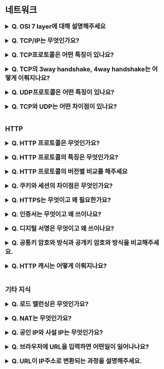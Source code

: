 # 네트워크

<details>
    <summary style="font-size : 20px;"><strong> Q. OSI 7 layer에 대해 설명해주세요</strong></summary></br>

OSI 7 Layer는 physical, link, network, transport, session, presentation, application layer로 구성되어있습니다.  

- Physical layer에서는 패킷을 전기적인 신호로 encoding하고 전기적인 신호를 패킷으로 decoding하는 과정을 진행합니다. 데이터를 전송하는 역할을 맡으며 하드웨어적으로 처리됩니다. (케이블, 허브, 리피터)
- Link layer에서는 Physical layer로 송수신되는 정보를 관리하여 안전하게 전달되도록 하는 역할입니다. 프레임에 Mac주소를 부여하고 에러 검출, 재전송의 기능을 갖고있습니다. (스위치, 브릿지)
- Network layer에서는 패킷을 전달하기위해 목적지 주소로 찾아가는 라우팅이 이뤄집니다. 
- Transport layer는 port번호를 사용해 어떤 프로세스에게 데이터를 전달할지 결정합니다. 메시지가 큰 경우 이를 나눠서 네트워크 계층으로 전달하고, 받은 패킷은 재조립하여 상위 계층으로 전달합니다.
- Session layer는 통신에 사용되는 세션을 만들고 없애는 역할을 합니다.
- Presentation layer는 데이터를 압축하고 데이터를 암호화, 복호화 하는 역할을 담당합니다.
- Application layer는 사용자 정의 애플리케이션이 실행되는 영역입니다.

</details></br>
    
<details>
    <summary style="font-size : 20px;"><strong> Q. TCP/IP는 무엇인가요?</strong></summary></br>
    
TCP/IP는 현대 인터넷에서 사용하는 네트워크 모델로서 network interface, internet, transport, application layer로 구성되어있습니다. TCP/IP는 패킷 통신 방식의 인터넷 프로토콜인 IP와 전송 계층의 TCP프로토콜로 이뤄져있습니다. IP는 패킷의 전달 여부와 순서를 보장하지않습니다. TCP는 IP위에서 동작하는 프로토콜로서 신뢰성있는 데이터 전송을 보장하고 패킷의 순서도 조립해줍니다. HTTP, FTP, SMTP등 많은 애플리케이션 프로토콜이 TCP, IP 프로토콜 위에서 동작하기 때문에 묶어서 TCP/IP라고 부르기도 합니다.

- network interface layer는 데이터의 물리적 전송을 담당하는 계층으로 OSI 7layer에서 물리 계층과 링크 계층에 해당됩니다. 
- internet layer는 패킷을 전달하기위해 목적지 주소로 찾아가는 역할을 담당합니다.
- transport layer는 데이터 전송을 담당하는 계층으로 대표적인 프로토콜로 TCP, UDP가 있습니다.
- application layer는 사용자 정의 애플리케이션이 실행되는 영역입니다.
</details></br>


<details>
    <summary style="font-size : 20px;"><strong> Q. TCP프로토콜은 어떤 특징이 있나요? </strong></summary></br>
    
TCP는 transport layer의 프로토콜로서 연결 지향형이며 신뢰성있는 데이터 전송 프로토콜입니다.

**TCP는 연결 지향형 프로토콜로서 가상회선방식을 사용합니다.**  
최초에 통신에서 3way handshake를 통해 논리적으로 가상회선을 만들어 통신에 사용합니다. 연결 종료 할 때는 4way handshake과정을 가집니다. 

**TCP는 신뢰성있는 데이터 전송 프로토콜입니다.**  
TCP는 패킷에 순서를 부여하고 수신측에서 재조립해 순서를 유지하며 오류가 난 데이터를 재전송합니다. 오류 상황은 패킷이 유실되거나, timeout, 부정 응답을 받은 상황이 있을 수 있습니다. 이때 TCP프로토콜은 재전송 기법을 사용합니다. 대표적으로 Go back N방식과 selective Repeat방식이 있는데, Go back N방식은 오류가 난 패킷 번호로부터 전체를 재전송하는 방식을 말합니다. 오류가 발생한 패킷 뒤에 정상적으로 도착한 패킷은 폐기되며 재전송되는 패킷을 기다립니다. Selective Repeat방식은 오류가 발생한 패킷만을 재전송합니다. 두 방식의 차이점은 Go Back N방식은 오류가 발생한 패킷 이후에 전체를 재전송하여 비효율적인면이 있지만 따로 버퍼를 관리가 필요 없습니다. Selective Repeat 방식은 오류가 발생한 패킷을 다시 재정렬해야하기 때문에 버퍼를 관리해야합니다. 

**TCP는 흐름제어의 특징이 있습니다.**   
수신측에서 감당할 수 없을 정도의 많은 데이터를 받게되면 버퍼 오버플로우가 발생하는데 흐름제어는 이점을 해결해줍니다. 흐름제어에 stop and wait 방식을 사용해서 정상적으로 패킷을 수신했다는 응답을 받은 다음에야 데이터를 보내는 방식도 있고, slide window방식으로 일정 윈도우 크기만큼은 확인 응답없이 전송하고 확인 응답이 도착한 경우 window를 슬라이딩해가며 다음 패킷을 전송하는 방식이 있습니다. TCP프로토콜은 헤더에 window size를 지정하여 송신측과 수신측의 window size를 조절합니다.

**TCP는 혼잡제어의 특징도 있습니다.**   
네트워크는 다같이 나눠쓰는 자원으로서 네트워크의 과부하를 막기위해 혼잡제어가 사용됩니다. 네트워크에 부하가 있는 상황에서 window사이즈를 줄이는 방식을 사용합니다. Window size는 네트워크 혼잡도를 고려한 window사이즈와 수신측에서 보내준 윈도우 크기중 작은 것을 사용합니다. 혼잡 회피의 기본적인 철학은 네트워크가 혼잡하면 윈도우 사이즈를 줄이고 아니면 늘리자는 것입니다.  

AIMD방식은 네트워크에 문제가 없다면 혼잡 윈도우 크기를 1씩증가시키고 혼잡하다면 절반으로 줄이는 방식입니다. 나중에 네트워크에 진입하는 쪽이 불리하지만 시간이 지남에 따라 윈도우 크기가 평형상태로 수렴합니다. 네트워크에 문제가 없는 상황에서 초반에 대역폭을 제대로 활용하는데 시간이 걸린다는 단점이 있습니다.   

Slow start 방식은 네트워크에 문제가 없다면 지수적으로 윈도우 크기를 늘리고 혼잡하다면 크기를 1로 만드는 방식입니다.
혼잡제어 정책에는 3ack duplicate, time out, threshold가 사용됩니다.
3ack duplicate는 네트워크에 문제가 발생해 3번의 같은 패킷 번호로 ack가 응답한 상황을 의미합니다. 이런 상황에서는 time out을 기다리지 않고 빠른 재전송을 사용합니다.
Threshold는 혼잡 윈도우크기의 임계점을 말합니다.
혼잡제어 정책은 여러가지가 있지만 기본적으로 네트워크가 혼잡하면 윈도우 사이즈를 줄이고 아니면 늘리는 철학을 가지며 3ack duplicate, time out, threshold등을 고려해 장애 상황판단하고 윈도우 사이즈를 조절합니다.

</details></br>


<details>
    <summary style="font-size : 20px;"><strong> Q. TCP의 3way handshake, 4way handshake는 어떻게 이뤄지나요?</strong></summary></br>

3way handshake
1. 클라이언트는 SYN 패킷을 전송하여 접속을 요청합니다. 클라이언트는 SYN패킷을 보냄과 동시에 SYN_SENT상태가 되고 SYN/ACK응답을 기다립니다.
2. 서버는 SYN 패킷을 받고 클라이언트에게 요청을 수락하는 ACK/SYN패킷을 보냅니다. 이때 서버는 SYN_RCVD상태로 클라이언트의 ACK패킷을 기다립니다.
3. 클라이언트는 ACK패킷을 보낸다. 서버에서 ACK패킷을 받게되면 ESTABLISHED상태가 되고 데이터 통신을 시작한다.

4way handshake
1. 클라이언트는 접속 종료를 위해 서버에게 FIN을 보내고 FIN_WAIT1상태가 됩니다.
2. 서버는 클라이언트가 접속을 종료한다는 것을 알게되고 CLOSE_WAIT상태로 변경한뒤 ACK 패킷을 보낸다. 
3. ACK를 받은 클라이언트는 FIN_WAIT2상태가 되고 서버는 close()함수를 호출한 뒤 FIN패킷을 보낸다. 이때, 서버는 LAST_ACK상태가 된다.
4. 서버가 보낸 FIN패킷을 수신하면 클라이언트는 ACK를 보내고 TIME_WAIT상태가 된다.
5. 서버는 ACK를 받고 CLOSED상태가 된다.

</details></br>

<details>
    <summary style="font-size : 20px;"><strong> Q. UDP프로토콜은 어떤 특징이 있나요?</strong></summary></br>
    
UDP는 transport layer에서 데이터를 데이터그램 단위로 처리하는 프로토콜로서 비연결형, 비신뢰성 전송 프로토콜입니다.
UDP는 데이터 전송 방식으로 데이터그램방식을 선택합니다. TCP와는 다르게 패킷 전송시마다 경로는 독립적이며 패킷 또한 독립적인 관계를 지닙니다.

UDP는 재전송, 혼잡제어, 연결 과정등이 없기 때문에 TCP에 비해 통신속도가 빠른 특징을 가지고 있습니다. 하지만 비신뢰성 프로토콜로서 데이터의 신뢰성보다 연속성이 중요한 스트리밍 서비스에 사용됩니다.


</details></br>

<details>
    <summary style="font-size : 20px;"><strong> Q. TCP와 UDP는 어떤 차이점이 있나요?</strong></summary></br>
    
TCP와 UDP는 체크섬을 이용하여 데이터 오류검사하며 port번호를 통해 주소를 지정하는 공통점이 있습니다. 
차이점은 TCP는 가상 회선방식의 연결형이지만 UDP는 데이터그램 방식의 비연결형 프로토콜이고 TCP는 패킷 순서를 보장하고 
재전송을 통해 신뢰성있는 데이터 전송프로토콜이지만 UDP는 패킷 순서를 보장하지 않고 수신여부를 확인하지 않습니다.
그렇기 때문에 UDP는 속도면에서는 빠르다고 할 수 있습니다. 통신 방식은 TCP는 1:1통신만 가능하지만 UDP는 1:1, 1:N, N:N통신 모두 가능합니다.

</details></br>

## HTTP
<details>
    <summary style="font-size : 20px;"><strong> Q. HTTP 프로토콜은 무엇인가요?</strong></summary></br>
    
인터넷 상에서 클라이언트와 서버가 자원을 주고 받을 때 쓰는 프로토콜을 말합니다. 
</details></br>

<details>
    <summary style="font-size : 20px;"><strong> Q. HTTP 프로토콜의 특징은 무엇인가요?</strong></summary></br>
    
**비연결성**  
비연결성은 클라이언트와 서버 사이에서 요청과 응답이 종료되면 연결을 끊는 성질입니다.
비연결성의 장점은 연결 유지를 위한 리소스가 불 필요하다는 점있습니다. 반면 동일한 클라이언트가 지속적으로 연결 해제를 반복하면 그에 따른 오버헤드가 발생하는 단점이 있습니다. 이에 대한 해결책으로 keep alive 속성이 있습니다. time out과 max connection수를 설정해 이전에 사용했던 연결을 재사용할 있습니다.

**stateless**    
상태를 유지하지 않는 성질입니다. 상태를 유지하지 않기 때문에 서버는 클라이언트가 이전에 접속한 클라이언트인지 확인할 수 없습니다. 이런 특징으로 웹사이트에 로그인했을 때, 다른 페이지로 이동하면 로그인이 해제되는 문제가 발생합니다. 이에 대한 해결책으로 쿠키와 세션이있습니다.

**응답 상태 코드**      
서버는 요청에 대한 처리 상태를 숫자로서 반환하는데 이것을 상태 코드라고 합니다.
상태 코드에 대한 요약은 아래와 같습니다.
100 ~ 109 : 요청을 받았으며 작업을 계속진행  
200 ~ 206 : 요청 성공   
300 ~ 305 : 리다이렉션   
400 ~ 415 : 클라이언트 에러   
500 ~ 505 : 서버에러   
 
**HTTP 메서드**      
클라이언트는 서버에 요청할 때 어떤 행위를 목적으로 요청을 전송하는 것인지 http메서드를 통해 명시할 수 있습니다.   
HEAD : 서버 응답이 메시지 본문없이 헤더만을 반환  
GET : 서버에게 리소스 조회        
POST : 서버에게 데이터를 메시지 body에 담아 전송, 리소스 저장   
PUT : 리소스 수정  
DELETE : 리소스 삭제    
OPTIONS : 서버가 어떤 메서드를 지원하는지 조회    

**HTTP 메시지**    
HTTP 메시지는 시작 라인(Request Line), 헤더 (Header), 본문 (Body)로 구성되어 있습니다.
Request Line은 요청시 http method, url, 프로토콜 버전, 응답시 프로토콜 버전과 상태코드가 포함됩니다.  
Header는 패킷에 대한 메타데이터를 담고 있습니다.  
Body는 메시지의 본문을 담습니다(생략 가능)
</details></br>


<details>
    <summary style="font-size : 20px;"><strong> Q. HTTP 프로토콜의 버전별 비교를 해주세요 </strong></summary></br>
    
**HTTP 0.9**  
단순한 get방식만 가능하고 http 헤더가 없었으며 html문서만 전송이 가능했습니다.

**HTTP 1.0** 
상태코드, HTTP헤더가 추가됐고 헤더의 Content-Type으로 HTML이외에 다른 문서들도 전송이 가능해졌습니다. 또한, POST, HEAD 메서드가 추가되었습니다.

**HTTP 1.1**  
OPTION, PUT, DELETE, TRACE메서드가 추가되었습니다.  

**Keep-alive**  
Keep-alive 속성이 추가되서 매 요청 마다 TCP connection을 새로 만드는 대신 일정 시간안에 재요청이 발생하면 기존의 connection을 활용하도록 하는 기능이 추가되었습니다. 

**파이프 라인**   
HTTP1.1는 기본적으로 연결당 하나의 요청과 응답을 처리하기 때문에 동시 전송 문제와 다수의 리소스를 처리하는데 있어 성능 이슈가있습니다. HTTP1.1은 파이프 라인 구조로 이런 문제를 해결하고자 했습니다. 하나의 커넥션에서 여러개의 요청과 응답을 받을 수 있으며 이전 요청의 완료를 기다리지 않고 다음 요청을 전송할 수 있습니다. 하지만, 응답은 서버의 요청 순서에 맞게 반환되야합니다. 따라서 앞선 요청에 대한 응답이 지연되는 상황이라면 그 이후 응답도 영향을 받습니다. (head of blocking 문제) 

**HTTP 2**  
HTTP2는 tls적용이 필수는 아니지만 대부분 브라우저에서 tls가 적용되어있지 않으면 HTTP1.1로 동작합니다. 

**Multiplexed Streams**    
HTTP2는 데이터의 전송 단위에서 변화가 있는데 프레임이라는 데이터 전송단위를 사용합니다. 이 프레임이 모여 하나의 요청, 응답을 의미하는 메시지를 구성하고 메시지가 모여 스트림을 구성합니다. 하나의 커넥션에서는 여러 스트림이 존재할 수 있고 스트림간 순서가 뒤섞일 수 있는데, 프레임에는 프레임 헤더가 존재하여 이를 통해 스트림을 식별할 수 있습니다. 이러한 방식은 HTTP 메시지를 독립된 프레임으로 세분화하고 이 프레임을 인터리빙한 다음, 다른 쪽에서 다시 조립할 수 있기 때문에 여러 요청과 응답을 차단없이 단일 연결을 사용해서 병렬적으로 전달할 수 있습니다. 

**헤더 압축**    
HTTP1.1은 여러 요청에서 쿠키 정보를 포함하여 동일한 헤더를 중복해서 전송하여 데이터 전송량이 많았습니다. HTTP2는 Header Table을 사용해서 중복 Header는 index값을 전송하고 중복되지않은 Header정보는 허프만 코드로 인코딩하여 필드의 개별 값을 압축합니다. 이러한 방식을 HPACK 압축 방식으로 부르고 전송되는 데이터의 양을 줄일 수 있습니다.

**서버 푸시**  
기존의 http 1.1버전에서 하나의 요청에대해 하나의 응답을 반환했다면 HTTP 2는 server push를 사용해서 클라이언트가 요청한 리소스 이외에도 다른 리소스를 포함하여 응답할 수 있습니다. HTTP1.1에서는 HTML문서를 요청하면 브라우저에서 태그를 파싱하고 추가적으로 필요한 리소스를 다시 요청하지만, HTTP2는 이런 추가적인 리소스를 포함해서 응답해줄 수 있습니다. 따라서 하나의 요청에 여러 응답을 반환할 수 있어 데이터 전송효율을 높일 수 있습니다. (PUSH_PROMISE 프레임을 사용하면 서버가 푸시한 리소스를 요청하지 않도록 할 수 있음)

</details></br>

<details>
    <summary style="font-size : 20px;"><strong> Q. 쿠키와 세션의 차이점은 무엇인가요?</strong></summary></br>
    
쿠키는 key, value형태의 데이터입니다. 브라우저에 쿠키를 저장하고 서버로 요청시 쿠키와 함께 전송하는 방식입니다. 브라우저를 종료해도 만료시간이 지나지않으면 쿠키가 삭제되지않습니다.

세션은 서버에 사용자의 정보를 저장하는 구조입니다. 서버가 세션을 관리해야하므로 사용자가 늘어날 시 서버에 부담을 줄 있습니다. 클라이언트는 서버에 접속하면 세션 id를 발급받고 세션 id에 대해 쿠키를 만들어 저장합니다. 이후 이 쿠키를 서버로 요청할 때 같이 전송합니다. 브라우저를 종료하면 만료시간에 상관없이 쿠키가 삭제됩니다.

세션도 결국 쿠키를 사용하지만 둘의 차이점은 정보가 저장되는 위치입니다. 또한, 라이프사이클이 다릅니다. 세션이 서버에서 처리되기 때문에 보안면에서 우수하지만 세션이 많을수록 서버에 부하가 발생합니다.

</details></br>

<details>
    <summary style="font-size : 20px;"><strong> Q. HTTPS는 무엇이고 왜 필요한가요?</strong></summary></br>
    
Https는 기존 http프로토콜에 ssl, tls계층을 추가한 프로토콜 입니다. https가 등장한 이유는 http가 보안상 취약하기 때문입니다. 
http의 문제점은 암호화 되지 않은 평문으로 도청이 가능하며, 통신 상대를 확인하지 않기 때문에 위장한 상대에게 요청,응답을 보낼 수도 있고, 
메시지의 내용이 변조되어 도착하는 중간자 공격을 받을 수 도 있습니다. https는 공개키, 공통키를 사용한 방식으로 메시지를 암호화하고, 
인증서를 통해 통신 상대를 증명하며, 디지털 서명을 통해 데이터 위조를 확인할 수 있습니다.
</details></br>

<details>
    <summary style="font-size : 20px;"><strong> Q. 인증서는 무엇이고 왜 쓰이나요?</strong></summary></br>
    
https에서 통신상대를 확인할 때 인증서가 사용됩니다. 인증서가 사용되는 절차는 다음과 같습니다.
먼저, 서버는 서버의 정보와 공개키를 CA(제 3 인증기관)에 제출합니다. 인증기관에서는 공개키에 디지털 서명을하고 공개키를 담은 인증서를 만들어 발급해줍니다. 
서버는 클라이언트의 요청이오면 인증서를 전송하고, 클라이언트는 사전에 브라우저에 내장된 인증기관의 공개키를 사용해 복호화합니다. 
이 작업을 통해 웹서버의 공개키를 인증기관이 진짜 인증했다는 사실을 파악하며 서버의 공개키를 신뢰할 수 있습니다. 
</details></br>

<details>
    <summary style="font-size : 20px;"><strong> Q. 디지털 서명은 무엇이고 왜 쓰이나요?</strong></summary></br>
    
디지털 서명은 메시지의 위조를 검증하는데 사용합니다. 송신자의 원본 데이터를 해싱하고 private key로 암호화합니다. 
암호화된 내용을 메시지에 추가해 전송하면 수신자는 송신자의 public key로 암호화된 메시지를 복호화합니다.
복호화된 메시지와 원본 데이터를 해싱한 결과가 같으면 데이터의 변조가 이뤄지지 않았다는 사실을 알 수 있습니다.
</details></br>

<details>
    <summary style="font-size : 20px;"><strong> Q. 공통키 암호와 방식과 공개키 암호와 방식을 비교해주세요.</strong></summary></br>
    
공통키 방식은 클라이언트와 서버가 동일한 키를 암호화, 복호화에 사용합니다. 공통키 방식에는 딜레마가 존재하는데, 키를 교환하지 않으면 암호화 통신을 할 수 없고, 키를 교환한다면 공통키는 탈취당할 위험이 있습니다.   
공개키 암호화 방식은 누구에게나 공개하는 공개키와 비밀키를 가지고 암호화를 진행합니다. 클라이언트는 서버의 공개키로 메시지를 암호화하고 서버는 비밀키로 내용을 복호화합니다. 비밀키를 전달하는 과정이 없어 안전한 방식이지만 처리 속도가 느립니다.
https는 두 방식을 혼합하여 사용합니다. 안전한 키 교환을 위해 공개키 암호화 방식으로 공통키를 교환하는 과정을 거치고 그 이후에는 공통키로 통신합니다. 
</details></br>

<details>
    <summary style="font-size : 20px;"><strong> Q. HTTP 캐시는 어떻게 이뤄지나요?</strong></summary></br>
    
HTTP 캐시는 헤더에 관련 값을 설정하므로서 캐시할 수 있습니다.

**Last Modified : 마지막 수정 시간**
1.	브라우저는 최초의 응답을 받은 last modified를 if-modified-since헤더에 포함 시켜 요청을 전송
2.	서버측에서 파일의 수정 시간을 확인해보고 if-modified-since와 동일하다면 304 not modified응답, 다르면 200 ok 응답과 새로운 last-modified를 응답 헤더에 전송
3.	브라우저는 304라면 캐시된 컨텐츠를 로드, 200이라면 새로 컨텐츠를 받은 뒤 last-modified를 업데이트  

**Etag : 리소스에 대한 고유 값**
1.	브라우저는 최초 응답으로 받은 etag를 if-none-match라는 헤더에 포함시켜 페이지를 요청
2.	서버는 요청 파일의 etag값을 if-none-match에 담긴 값과 비교해서 동일하면 304 not modified,  다르면 200 ok와 새로운 etag값을 헤더에 담아 응답
3.	브라우저는 304라면 캐시된 컨텐츠를 로드, 200이라면 새로 컨텐츠를 받은 뒤 last-mofified를 업데이트 


**Expire : 캐시 만료 시간**
1.	브라우저는 최초 받은 expires 시간을 비교해서 기간 내라면 서버에게 요청을 보내지 않고 바로 캐시된 컨텐츠를 로드합니다. 만약 기간이 만료되었다면 저장된 캐시에 대한 validation 작업을 수행합니다.

**Cache Controll : 캐시 매커니즘을 정하는 헤더, no-cache, no-store, max-age등을 설정가능**
1.	브라우저는 최초 응답 시 받은 Cache-control중 max-age값을 GMT와 비교해서 기간내 라면 서버를 거치치않고 캐시된 컨텐츠를 로드합니다. 만약 기간이 만료되었다면 저장된 캐시에대한 validation 작업을 수행합니다.

Cache Controll의 max-age는 Expire보다 우선시 됩니다.


</details></br>

## 기타 지식
<details>
    <summary style="font-size : 20px;"><strong> Q. 로드 밸런싱은 무엇인가요?</strong></summary></br>
    
로드 밸런서는 부하를 분산하는 역할을 합니다. 서버의 규모가 커질수록 scale out하여 서버를 증설할 수 있는데 로드 밸런서는 여러 서버에 대하여 요청을 나눠주는 기능을 수행합니다.

로드 밸런서 알고리즘에는 RR, WRR, IP Hash, Least Connection방식등이 있습니다. RR는 여러 서버에 대하여 순차적으로 부하를 분산하는 방식이고 WRR은 RR방식에 가중치를 주어 부하를 분산합니다. RR방식은 서버 스펙이 유사할 때, WRR방식은 서버 사양에 차이가 있을 떄 활용합니다. IP HASH방식은 ip주소를 해싱하여 특정 서버로 연결해줍니다. 같은 ip에 대해 동일한 서버와의 연결을 보장합니다. least connection방식은 요청이 들어온 시점에서 가장 적은 연결상태를 보이는 서버에게 요청을 보냅니다.
</details></br>

<details>
    <summary style="font-size : 20px;"><strong> Q. NAT는 무엇인가요? </strong></summary></br>
    
NAT는 Network Address Translation으로 네트워크 주소를 변환하는 기술을 의미합니다. NAT는 사설 ip와 공인 ip사이에 변환을 담당합니다. 즉, 내부망에서는 사설 IP를 사용하고 외부와 통신할 때 NAT를 거쳐 공인 IP주소로 변환합니다. 외부와 통신하는 관점에서 내부 사설 IP를 노출하지 않아 보안에 유리합니다. NAT는 static NAT, dynamic NAT, PAT등의 방식이 있습니다. Static NAT는 1:1통신에 사용되며 사설 IP와 공인 IP가 1:1로 대응하여 외부에서도 사설IP로 접근 할 수 있게 하는 방식입니다. Dynamic NAT는 공인 IP주소 보다 사설 IP주소가 많을 때 사용하는 방식으로, 공인 IP를 pool로 만들어 주소를 mapping시키는 작업을 진행합니다. NAT테이블에 매핑정보를 동적으로 기록하는 방식입니다. PAT방식은 1:N방식으로 사용되며 하나의 공인 IP에 포트번호를 할당하여 사설 IP와 연결하는 방식을 말합니다. 
</details></br>

<details>
    <summary style="font-size : 20px;"><strong> Q. 공인 IP와 사설 IP는 무엇인가요?</strong></summary></br>
    
공인 아이피는 세계에서 단 하나만 존재하는 IP주소입나다. ISP(인터넷 서비스 공급자)로부터 공인 ip할당 받고 공인 ip를 사용하여 외부와 통신할 수 있습니다.
사설 아이피는 공인 ip의 부족으로 사설 ip의 개념이 등장했습니다. 공유기를 이용해 만들 수 있는 가상의 IP주소로서 가상ip, 로컬 ip라고도 불리며 외부에서 사설 ip에 직접 접근할 수 없습니다. 
먼저 공인 IP에 접근한 뒤 사설 ip에 접근 할 수 있습니다. 즉, 내부망 전용 ip라고 생각할 수 있습니다.

</details></br>

<details>
    <summary style="font-size : 20px;"><strong> Q. 브라우저에 URL을 입력하면 어떤일이 일어나나요?</strong></summary></br>
    
1. 브라우저에 url을 입력합니다.     
2. 브라우저에서는 url의 내용을 파싱하여 프로토콜, url, 포트번호등의 정보를 확인합니다.   
3. HSTS를 조회합니다. HSTS는 요청하는 서버에서 HTTPS통신을 사용한다고 브라우저에 알리는 보안기능으로서 HSTS목록에 있다면 요청을 HTTPS로 보냅니다.    
4. DNS서버를 사용하여 도메인 주소를 IP로 변환합니다.  
5. ARP를 통해 IP주소를 MAC주소로 변환합니다. ARP는 네트워크 계층의 주소와 링크 계층 주소 사이의 변환을 담당하는 IP프로토콜입니다. 랜카드에 있는 MAC주소를 얻어옵니다.      
6. 데이터를 전송하기위해 소켓을 열고 대상서버와 TCP프로토콜을 사용해 연결합니다.  이 과정에서 3way handshake가 일어납니다. 만약 https통신을 사용한다면 추가적으로 SSL 네고시에이션 과정을 거칩니다.   
7. https/ http 프로토콜을 사용하여 요청, 응답합니다.   
8. 통신이 종료되면 연결을 해제하기 위해 4way handshake가 수행됩니다.   
9. 브라우저에서 수신한 응답을 해석해서 랜더링해줍니다.     
</details></br>


<details>
    <summary style="font-size : 20px;"><strong> Q. URL이 IP주소로 변환되는 과정을 설명해주세요.</strong></summary></br>
    
1. 브라우저에 URL을 입력하면 Local DNS서버를 확인하고 캐시된 값이 있으면 IP주소를 반환합니다. 
2. 캐시된 값이 없다면 요청은 root name server로 전달하고 IP주소에 대한 정보가 없다면 TLD 네임서버에 IP주소를 요청합니다.
3. TLD 네임서버에서 IP주소에 대한 정보가 없다면 해당 도메인을 관리하는 DNS서버의 정보를 전달합니다.
4. 해당 도메인을 관리하는 DNS서버에 ip주소를 질의하고 Local DNS서버는 응답을 받습니다.
5. Local DNS서버는 도메인에대한 ip주소를 캐싱하고 ip주소를 전달합니다.
</details></br>


